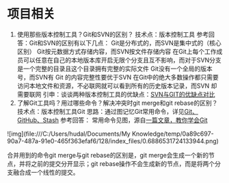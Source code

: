 # 项目相关

1. 使用那些版本控制工具？Git和SVN的区别？
   技术点：版本控制工具
   参考回答：Git和SVN的区别有以下几点：
   Git是分布式的，而SVN是集中式的（核心区别）
   Git按元数据方式存储内容，而SVN按文件存储内容
   在Git上每个工作成员可以任意在自己的本地版本库开启无限个分支且互不影响，而对于SVN分支是一个完整的目录且这个目录拥有完整的实际文件
   Git没有一个全局的版本号，而SVN有
   Git 的内容完整性要优于SVN
   在Git中的绝大多数操作都只需要访问本地文件和资源，不必联网就可以看到所有的历史版本记录，而SVN 却需要联网
   引申：谈谈两种版本控制工具的优缺点：[SVN与GIT的优缺点对比](https://blog.csdn.net/u013594477/article/details/80828842)
2. 了解Git工具吗？用过哪些命令？解决冲突时git merge和git rebase的区别？
   技术点：版本控制工具Git
   思路：通过图记忆Git常用命令，详见[Git、GitHub、Stash](https://www.jianshu.com/p/e0867ac2a261)
   参考回答： 常用命令见图，源自[一篇文章，教你学会Git](https://www.jianshu.com/p/072587b47515)

![img](file:///C:/Users/hudal/Documents/My Knowledge/temp/0a89c697-90a7-487a-91e0-465f363efaf6/128/index_files/0.6886531724133944.png)

合并用到的命令git merge与git rebase的区别是，git merge会生成一个新的节点，并将之前的提交分开显示；git rebase操作不会生成新的节点，而是将两个分支融合成一个线性的提交。